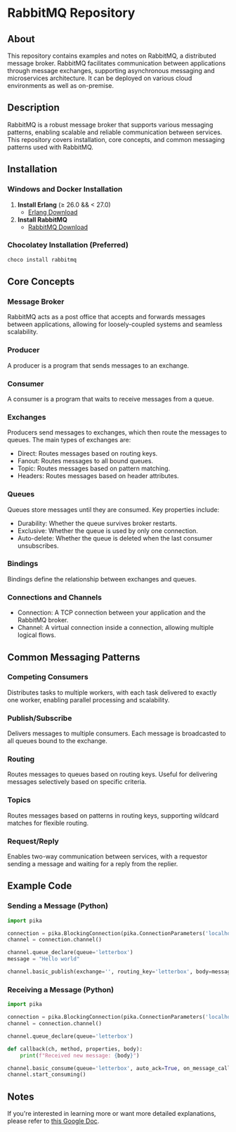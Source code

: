 # RabbitMQ Repository

## About

This repository contains examples and notes on RabbitMQ, a distributed message broker. RabbitMQ facilitates communication between applications through message exchanges, supporting asynchronous messaging and microservices architecture. It can be deployed on various cloud environments as well as on-premise.

## Description

RabbitMQ is a robust message broker that supports various messaging patterns, enabling scalable and reliable communication between services. This repository covers installation, core concepts, and common messaging patterns used with RabbitMQ.

## Installation

### Windows and Docker Installation

1. **Install Erlang** (≥ 26.0 && < 27.0)
   - [Erlang Download](https://erlang.org/download/otp_versions_tree.html)
2. **Install RabbitMQ**
   - [RabbitMQ Download](https://github.com/rabbitmq/rabbitmq-server/releases/download/v3.13.3/rabbitmq-server-3.13.3.exe)

### Chocolatey Installation (Preferred)

```sh
choco install rabbitmq
```

## Core Concepts

### Message Broker
RabbitMQ acts as a post office that accepts and forwards messages between applications, allowing for loosely-coupled systems and seamless scalability.

### Producer
A producer is a program that sends messages to an exchange.

### Consumer
A consumer is a program that waits to receive messages from a queue.

### Exchanges
Producers send messages to exchanges, which then route the messages to queues. The main types of exchanges are:
- Direct: Routes messages based on routing keys.
- Fanout: Routes messages to all bound queues.
- Topic: Routes messages based on pattern matching.
- Headers: Routes messages based on header attributes.

### Queues
Queues store messages until they are consumed. Key properties include:
- Durability: Whether the queue survives broker restarts.
- Exclusive: Whether the queue is used by only one connection.
- Auto-delete: Whether the queue is deleted when the last consumer unsubscribes.

### Bindings
Bindings define the relationship between exchanges and queues.

### Connections and Channels
- Connection: A TCP connection between your application and the RabbitMQ broker.
- Channel: A virtual connection inside a connection, allowing multiple logical flows.

## Common Messaging Patterns

### Competing Consumers
Distributes tasks to multiple workers, with each task delivered to exactly one worker, enabling parallel processing and scalability.

### Publish/Subscribe
Delivers messages to multiple consumers. Each message is broadcasted to all queues bound to the exchange.

### Routing
Routes messages to queues based on routing keys. Useful for delivering messages selectively based on specific criteria.

### Topics
Routes messages based on patterns in routing keys, supporting wildcard matches for flexible routing.

### Request/Reply
Enables two-way communication between services, with a requestor sending a message and waiting for a reply from the replier.

## Example Code

### Sending a Message (Python)
```python
import pika

connection = pika.BlockingConnection(pika.ConnectionParameters('localhost'))
channel = connection.channel()

channel.queue_declare(queue='letterbox')
message = "Hello world"

channel.basic_publish(exchange='', routing_key='letterbox', body=message)
```

### Receiving a Message (Python)
```python
import pika

connection = pika.BlockingConnection(pika.ConnectionParameters('localhost'))
channel = connection.channel()

channel.queue_declare(queue='letterbox')

def callback(ch, method, properties, body):
    print(f"Received new message: {body}")

channel.basic_consume(queue='letterbox', auto_ack=True, on_message_callback=callback)
channel.start_consuming()
```

## Notes
If you're interested in learning more or want more detailed explanations, please refer to [this Google Doc](https://docs.google.com/document/d/1nyqWjwtteHgaWfPvPUkoTdk0CyLFYVVjTEfRCv_BpLM/edit?usp=sharing).


